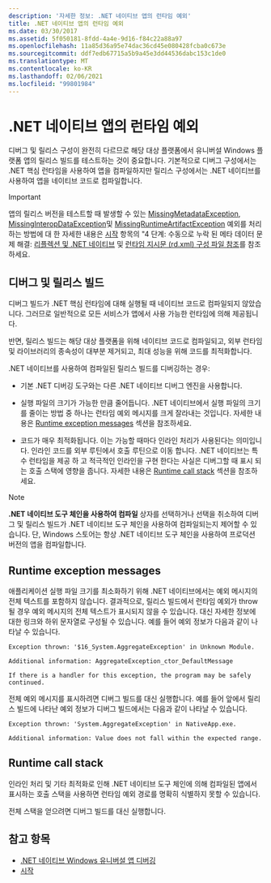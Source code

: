 ```yaml
---
description: '자세한 정보: .NET 네이티브 앱의 런타임 예외'
title: .NET 네이티브 앱의 런타임 예외
ms.date: 03/30/2017
ms.assetid: 5f050181-8fdd-4a4e-9d16-f84c22a88a97
ms.openlocfilehash: 11a85d36a95e74dac36cd45e080428fcba0c673e
ms.sourcegitcommit: ddf7edb67715a5b9a45e3dd44536dabc153c1de0
ms.translationtype: MT
ms.contentlocale: ko-KR
ms.lasthandoff: 02/06/2021
ms.locfileid: "99801984"
---
```

# <a name="runtime-exceptions-in-net-native-apps"></a>.NET 네이티브 앱의 런타임 예외

디버그 및 릴리스 구성이 완전히 다르므로 해당 대상 플랫폼에서 유니버설 Windows 플랫폼 앱의 릴리스 빌드를 테스트하는 것이 중요합니다. 기본적으로 디버그 구성에서는 .NET 핵심 런타임을 사용하여 앱을 컴파일하지만 릴리스 구성에서는 .NET 네이티브를 사용하여 앱을 네이티브 코드로 컴파일합니다.  
  
> [!IMPORTANT]
> 앱의 릴리스 버전을 테스트할 때 발생할 수 있는 [MissingMetadataException](missingmetadataexception-class-net-native.md), [MissingInteropDataException](missinginteropdataexception-class-net-native.md)및 [MissingRuntimeArtifactException](missingruntimeartifactexception-class-net-native.md) 예외를 처리 하는 방법에 대 한 자세한 내용은 [시작](getting-started-with-net-native.md) 항목의 "4 단계: 수동으로 누락 된 메타 데이터 문제 해결: [리플렉션 및 .NET 네이티브](reflection-and-net-native.md) 및 [런타임 지시문 (rd.xml) 구성 파일 참조](runtime-directives-rd-xml-configuration-file-reference.md)를 참조 하세요.  
  
## <a name="debug-and-release-builds"></a>디버그 및 릴리스 빌드  

 디버그 빌드가 .NET 핵심 런타임에 대해 실행될 때 네이티브 코드로 컴파일되지 않았습니다. 그러므로 일반적으로 모든 서비스가 앱에서 사용 가능한 런타임에 의해 제공됩니다.  
  
 반면, 릴리스 빌드는 해당 대상 플랫폼을 위해 네이티브 코드로 컴파일되고, 외부 런타임 및 라이브러리의 종속성이 대부분 제거되고, 최대 성능을 위해 코드를 최적화합니다.  
  
 .NET 네이티브를 사용하여 컴파일된 릴리스 빌드를 디버깅하는 경우:  
  
- 기본 .NET 디버깅 도구와는 다른 .NET 네이티브 디버그 엔진을 사용합니다.  
  
- 실행 파일의 크기가 가능한 만큼 줄어듭니다. .NET 네이티브에서 실행 파일의 크기를 줄이는 방법 중 하나는 런타임 예외 메시지를 크게 잘라내는 것입니다. 자세한 내용은 [Runtime exception messages](#Messages) 섹션을 참조하세요.  
  
- 코드가 매우 최적화됩니다. 이는 가능할 때마다 인라인 처리가 사용된다는 의미입니다. 인라인 코드를 외부 루틴에서 호출 루틴으로 이동 합니다.   .NET 네이티브는 특수 런타임을 제공 하 고 적극적인 인라인을 구현 한다는 사실은 디버그할 때 표시 되는 호출 스택에 영향을 줍니다.  자세한 내용은 [Runtime call stack](#CallStack) 섹션을 참조하세요.  
  
> [!NOTE]
> **.NET 네이티브 도구 체인을 사용하여 컴파일** 상자를 선택하거나 선택을 취소하여 디버그 및 릴리스 빌드가 .NET 네이티브 도구 체인을 사용하여 컴파일되는지 제어할 수 있습니다.   단, Windows 스토어는 항상 .NET 네이티브 도구 체인을 사용하여 프로덕션 버전의 앱을 컴파일합니다.  
  
<a name="Messages"></a>

## <a name="runtime-exception-messages"></a>Runtime exception messages  

 애플리케이션 실행 파일 크기를 최소화하기 위해 .NET 네이티브에서는 예외 메시지의 전체 텍스트를 포함하지 않습니다. 결과적으로, 릴리스 빌드에서 런타임 예외가 throw될 경우 예외 메시지의 전체 텍스트가 표시되지 않을 수 있습니다. 대신 자세한 정보에 대한 링크와 하위 문자열로 구성될 수 있습니다. 예를 들어 예외 정보가 다음과 같이 나타날 수 있습니다.  
  
```output
Exception thrown: '$16_System.AggregateException' in Unknown Module.  
  
Additional information: AggregateException_ctor_DefaultMessage  
  
If there is a handler for this exception, the program may be safely continued.  
```  
  
 전체 예외 메시지를 표시하려면 디버그 빌드를 대신 실행합니다. 예를 들어 앞에서 릴리스 빌드에 나타난 예외 정보가 디버그 빌드에서는 다음과 같이 나타날 수 있습니다.  
  
```output
Exception thrown: 'System.AggregateException' in NativeApp.exe.  
  
Additional information: Value does not fall within the expected range.  
```  
  
<a name="CallStack"></a>

## <a name="runtime-call-stack"></a>Runtime call stack  

 인라인 처리 및 기타 최적화로 인해 .NET 네이티브 도구 체인에 의해 컴파일된 앱에서 표시하는 호출 스택을 사용하면 런타임 예외 경로를 명확히 식별하지 못할 수 있습니다.  
  
 전체 스택을 얻으려면 디버그 빌드를 대신 실행합니다.  
  
## <a name="see-also"></a>참고 항목

- [.NET 네이티브 Windows 유니버설 앱 디버깅](https://devblogs.microsoft.com/devops/debugging-net-native-windows-universal-apps/)
- [시작](getting-started-with-net-native.md)
